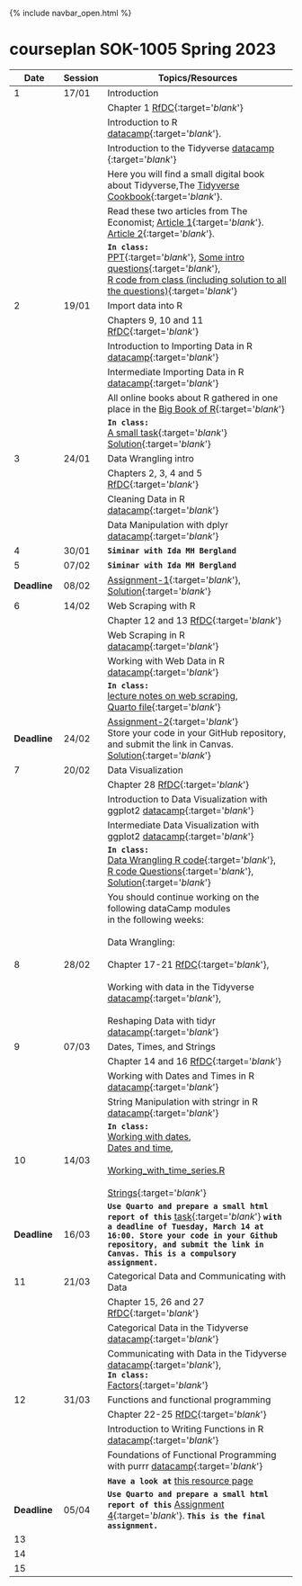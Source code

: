 {% include navbar_open.html %}

# courseplan SOK-1005 Spring 2023

| Date <img width=80/>  | Session  |Topics/Resources <img width=200/>  |
|-----------------------|---------|-----------------------------------| 
| 1|17/01 | Introduction|
| | | Chapter 1 [RfDC](https://r4ds.had.co.nz/){:target='_blank_'}|
| | | Introduction to R [datacamp](https://app.datacamp.com/learn/courses/free-introduction-to-r){:target='_blank_'}.  <br />|
|||Introduction to the Tidyverse [datacamp ](https://app.datacamp.com/learn/courses/introduction-to-the-tidyverse){:target='_blank_'}|
| | |Here you will find a small digital book about Tidyverse,The [Tidyverse Cookbook](https://rstudio-education.github.io/tidyverse-cookbook/){:target='_blank_'}.  <br />|
| | | Read these two articles from The Economist; [Article 1](https://uit.instructure.com/files/1703066){:target='_blank_'}.  <br /> [Article 2](https://github.com/uit-sok-1005-v23/uit-sok-1005-v23.github.io/blob/main/A%20real-time%20revolution%20will%20up-end%20the%20practice%20of%20macroeconomics%20_%20The%20Economist.pdf){:target='_blank_'}.  <br />|
|||**`In class:`** <br /> [PPT](https://github.com/uit-sok-1005-v23/uit-sok-1005-v23.github.io/blob/main/PPT.pptx){:target='_blank_'}, [Some intro questions](https://github.com/uit-sok-1005-v23/uit-sok-1005-v23.github.io/blob/main/Intro.R){:target='_blank_'}, <br /> [R code from class (including solution to all the questions)](https://github.com/uit-sok-1005-v23/uit-sok-1005-v23.github.io/blob/main/Intro_solution.R){:target='_blank_'}|
|2|19/01|Import data into R|
| | | Chapters 9, 10 and 11 [RfDC](https://r4ds.had.co.nz/){:target='_blank_'}|
|||Introduction to Importing Data in R [datacamp](https://app.datacamp.com/learn/courses/importing-data-in-r-part-1){:target='_blank_'}|
|||Intermediate Importing Data in R [datacamp](https://app.datacamp.com/learn/courses/importing-data-in-r-part-2){:target='_blank_'}|
|||All online books about R gathered in one place in the [Big Book of R](https://www.bigbookofr.com/index.html){:target='_blank_'}|
|||**`In class:`** <br />[A small task](https://docs.google.com/document/d/1J7Mlpn7DrgWU03xMwohfXomXM_RLBFK2uSsmb9r3ZEk/edit?usp=sharing){:target='_blank_'}  <br /> [Solution](https://github.com/uit-sok-1005-v23/uit-sok-1005-v23.github.io/blob/main/Global_Temperature.R){:target='_blank_'}|
|3|24/01|	Data Wrangling intro|
|||Chapters 2, 3, 4 and 5 [RfDC](https://r4ds.had.co.nz/){:target='_blank_'}|
|||Cleaning Data in R [datacamp](https://app.datacamp.com/learn/courses/cleaning-data-in-r){:target='_blank_'}|
|||Data Manipulation with dplyr [datacamp](https://app.datacamp.com/learn/courses/data-manipulation-with-dplyr){:target='_blank_'}|
|4|30/01|**`Siminar with Ida MH Bergland`**|
|5|07/02|**`Siminar with Ida MH Bergland`**|
|**Deadline**|08/02|[Assignment-1](https://docs.google.com/document/d/1-MzRu4dsBwtIPBFWYnNz01lHbQgNWAFu4Xi_jzsHoHg/edit?usp=sharing){:target='_blank_'},<br /> [Solution](https://github.com/uit-sok-1005-v23/uit-sok-1005-v23.github.io/blob/main/Solution.Assignment-1.R){:target='_blank_'}|
|6|14/02|Web Scraping with R|
|||Chapter 12 and 13 [RfDC](https://r4ds.had.co.nz/){:target='_blank_'}|
|||Web Scraping in R [datacamp](https://app.datacamp.com/learn/courses/web-scraping-in-r){:target='_blank_'}|
|||Working with Web Data in R [datacamp](https://app.datacamp.com/learn/courses/web-scraping-in-r){:target='_blank_'}|
|||**`In class:`** <br /> [lecture notes on web scraping](https://uit-sok-1005-v23.github.io/Web_scraping.html), <br /> [Quarto file](https://github.com/uit-sok-1005-v23/uit-sok-1005-v23.github.io/blob/main/Web_scraping.qmd){:target='_blank_'}|
|**Deadline**|24/02|[Assignment-2](https://docs.google.com/document/d/1scj5yyL-EO6_sEebkUJc9gaJuISom5HTLgnJMjE519Q/edit?usp=sharing){:target='_blank_'} <br /> Store your code in your GitHub repository, and submit the link in Canvas. <br />[Solution](https://github.com/uit-sok-1005-v23/uit-sok-1005-v23.github.io/blob/main/Solution_Assignment_2.R){:target='_blank_'} |
|7|20/02|Data Visualization|
|||Chapter 28 [RfDC](https://r4ds.had.co.nz/){:target='_blank_'}|
|||Introduction to Data Visualization with ggplot2 [datacamp](https://app.datacamp.com/learn/courses/data-visualization-with-ggplot2-1){:target='_blank_'}|
|||Intermediate Data Visualization with ggplot2 [datacamp](https://app.datacamp.com/learn/courses/data-visualization-with-ggplot2-2){:target='_blank_'}|
|||**`In class:`** <br />  [Data Wrangling R code](https://github.com/uit-sok-1005-v23/uit-sok-1005-v23.github.io/blob/main/superstore_sales.R){:target='_blank_'},<br /> [R code Questions](https://github.com/uit-sok-1005-v23/uit-sok-1005-v23.github.io/blob/main/R_test_questions.R){:target='_blank_'}, [Solution](https://github.com/uit-sok-1005-v23/uit-sok-1005-v23.github.io/blob/main/Data_Wrangling_test.questions.R){:target='_blank_'}|
|8|28/02| You should continue working on the following dataCamp modules  <br /> in the following weeks:<br /> <br /> Data Wrangling:  <br />  <br />  Chapter 17-21 [RfDC](https://r4ds.had.co.nz/){:target='_blank_'}, <br />  <br /> Working with data in the Tidyverse [datacamp](https://app.datacamp.com/learn/courses/reshaping-data-with-tidyr){:target='_blank_'},  <br /> <br /> Reshaping Data with tidyr [datacamp](https://app.datacamp.com/learn/courses/reshaping-data-with-tidyr){:target='_blank_'}|
|9|07/03|Dates, Times, and Strings  |
|||Chapter 14 and 16 [RfDC](https://r4ds.had.co.nz/){:target='_blank_'}|
|||Working with Dates and Times in R [datacamp](https://app.datacamp.com/learn/courses/working-with-dates-and-times-in-r){:target='_blank_'}|
|||String Manipulation with stringr in R [datacamp](https://app.datacamp.com/learn/courses/string-manipulation-with-stringr-in-r){:target='_blank_'} <br /> |
|10|14/03|**`In class:`** <br /> [Working with dates](https://github.com/uit-sok-1005-v23/uit-sok-1005-v23.github.io/blob/main/Working_with_dates.R), <br /> [Dates and time](https://github.com/uit-sok-1005-v23/uit-sok-1005-v23.github.io/blob/main/Dates_and_times_lubridate.R),<br /> <br />  [Working_with_time_series.R](https://github.com/uit-sok-1005-v23/uit-sok-1005-v23.github.io/blob/main/Working_with_time_series.R)<br /> <br /> [Strings](https://github.com/uit-sok-1005-v23/uit-sok-1005-v23.github.io/blob/main/Strings.R){:target='_blank_'}|
|**Deadline**|16/03|**`Use Quarto and prepare a small html report of this`** [task](https://docs.google.com/document/d/1ROl2bQqnpNnPj89x8pjcMnN8TMXJp5WlCTYlNtmjmGA/edit#){:target='_blank_'} **`with a deadline of Tuesday, March 14 at 16:00. Store your code in your Github repository, and submit the link in Canvas. This is a compulsory assignment.`**|
|11|21/03|Categorical Data and Communicating with Data|
|||Chapter 15, 26 and 27 [RfDC](https://r4ds.had.co.nz/){:target='_blank_'}|
|||Categorical Data in the Tidyverse [datacamp](https://app.datacamp.com/learn/courses/categorical-data-in-the-tidyverse){:target='_blank_'}|
|||Communicating with Data in the Tidyverse [datacamp](https://app.datacamp.com/learn/courses/communicating-with-data-in-the-tidyverse){:target='_blank_'}, <br />**`In class:`** <br />  [Factors](https://github.com/uit-sok-1005-v23/uit-sok-1005-v23.github.io/blob/main/Factors.R){:target='_blank_'}|
|12|31/03|Functions and functional programming|
|||Chapter 22-25 [RfDC](https://r4ds.had.co.nz/){:target='_blank_'}|
|||Introduction to Writing Functions in R [datacamp](https://app.datacamp.com/learn/courses/introduction-to-writing-functions-in-r){:target='_blank_'}|
|||Foundations of Functional Programming with purrr [datacamp](https://app.datacamp.com/learn/courses/foundations-of-functional-programming-with-purrr){:target='_blank_'}|
|||**`Have a look at`** [this resource page](https://docs.google.com/document/d/1LpNH1c_Ka1A9_kNOlj387hmlk4Z3DIVkBpyoP1yRHTo/edit?usp=sharing)|
|**Deadline**|05/04|**`Use Quarto and prepare a small html report of this`** [Assignment 4](https://docs.google.com/document/d/1qcrFc-YY2K0ieHzaOxjh5gNQZiNoo3oCSVCL-Cum2Ro/edit?usp=sharing){:target='_blank_'}. **`This is the final assignment.`**|
|13|||
|14|||
|15|||


